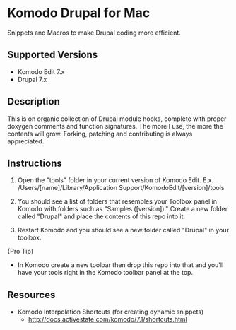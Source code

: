 Komodo Drupal for Mac
================================================================================
Snippets and Macros to make Drupal coding more efficient.


Supported Versions
--------------------------------------------------------------------------------
- Komodo Edit 7.x
- Drupal 7.x


Description
--------------------------------------------------------------------------------
This is on organic collection of Drupal module hooks, complete with proper
doxygen comments and function signatures.  The more I use, the more the contents
will grow.  Forking, patching and contributing is always appreciated.


Instructions
--------------------------------------------------------------------------------
1. Open the "tools" folder in your current version of Komodo Edit.
   E.x. /Users/[name]/Library/Application Support/KomodoEdit/[version]/tools

2. You should see a list of folders that resembles your Toolbox panel in Komodo
   with folders such as "Samples ([version])."  Create a new folder called
   "Drupal" and place the contents of this repo into it.

3. Restart Komodo and you should see a new folder called "Drupal" in your
   toolbox.

{Pro Tip}
- In Komodo create a new toolbar then drop this repo into that and you'll have
  your tools right in the Komodo toolbar panel at the top.


Resources
--------------------------------------------------------------------------------
- Komodo Interpolation Shortcuts (for creating dynamic snippets)
  - http://docs.activestate.com/komodo/7.1/shortcuts.html
